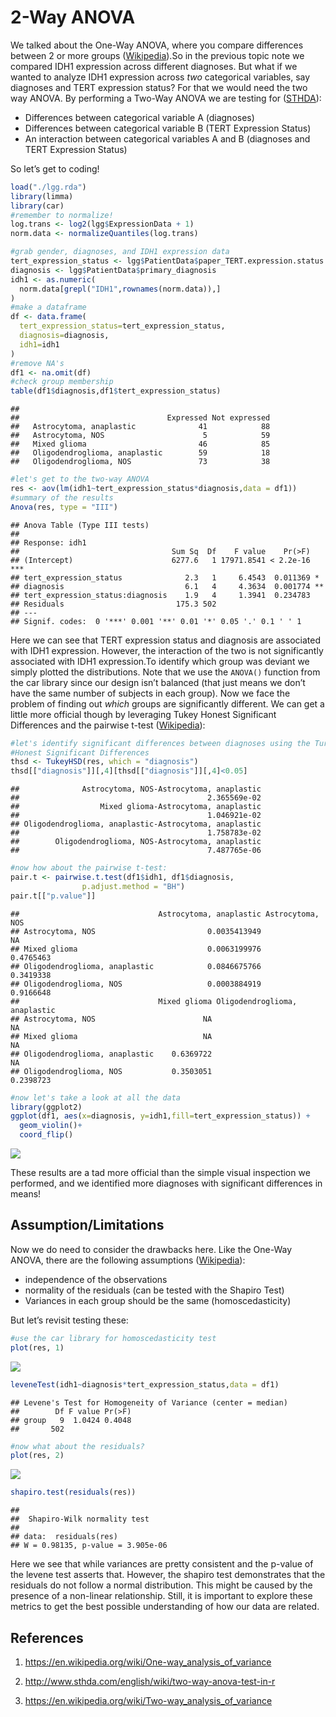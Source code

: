 2-Way ANOVA
================

We talked about the One-Way ANOVA, where you compare differences between
2 or more groups
([Wikipedia](https://en.wikipedia.org/wiki/One-way_analysis_of_variance)).So
in the previous topic note we compared IDH1 expression across different
diagnoses. But what if we wanted to analyze IDH1 expression across *two*
categorical variables, say diagnoses and TERT expression status? For
that we would need the two way ANOVA. By performing a Two-Way ANOVA we
are testing for
([STHDA](http://www.sthda.com/english/wiki/two-way-anova-test-in-r)):

  - Differences between categorical variable A (diagnoses)
  - Differences between categorical variable B (TERT Expression Status)
  - An interaction between categorical variables A and B (diagnoses and
    TERT Expression Status)

So let’s get to coding\!

``` r
load("./lgg.rda")
library(limma)
library(car)
#remember to normalize!
log.trans <- log2(lgg$ExpressionData + 1)
norm.data <- normalizeQuantiles(log.trans)

#grab gender, diagnoses, and IDH1 expression data
tert_expression_status <- lgg$PatientData$paper_TERT.expression.status
diagnosis <- lgg$PatientData$primary_diagnosis
idh1 <- as.numeric(
  norm.data[grepl("IDH1",rownames(norm.data)),]
)
#make a dataframe
df <- data.frame(
  tert_expression_status=tert_expression_status,
  diagnosis=diagnosis,
  idh1=idh1
)
#remove NA's
df1 <- na.omit(df)
#check group membership
table(df1$diagnosis,df1$tert_expression_status)
```

    ##                                
    ##                                 Expressed Not expressed
    ##   Astrocytoma, anaplastic              41            88
    ##   Astrocytoma, NOS                      5            59
    ##   Mixed glioma                         46            85
    ##   Oligodendroglioma, anaplastic        59            18
    ##   Oligodendroglioma, NOS               73            38

``` r
#let's get to the two-way ANOVA
res <- aov(lm(idh1~tert_expression_status*diagnosis,data = df1))
#summary of the results
Anova(res, type = "III")
```

    ## Anova Table (Type III tests)
    ## 
    ## Response: idh1
    ##                                  Sum Sq  Df    F value    Pr(>F)    
    ## (Intercept)                      6277.6   1 17971.8541 < 2.2e-16 ***
    ## tert_expression_status              2.3   1     6.4543  0.011369 *  
    ## diagnosis                           6.1   4     4.3634  0.001774 ** 
    ## tert_expression_status:diagnosis    1.9   4     1.3941  0.234783    
    ## Residuals                         175.3 502                         
    ## ---
    ## Signif. codes:  0 '***' 0.001 '**' 0.01 '*' 0.05 '.' 0.1 ' ' 1

Here we can see that TERT expression status and diagnosis are associated
with IDH1 expression. However, the interaction of the two is not
significantly associated with IDH1 expression.To identify which group
was deviant we simply plotted the distributions. Note that we use the
`ANOVA()` function from the car library since our design isn’t balanced
(that just means we don’t have the same number of subjects in each
group). Now we face the problem of finding out *which* groups are
significantly different. We can get a little more official though by
leveraging Tukey Honest Significant Differences and the pairwise t-test
([Wikipedia](http://www.sthda.com/english/wiki/two-way-anova-test-in-r)):

``` r
#let's identify significant differences between diagnoses using the Turkey
#Honest Significant Differences
thsd <- TukeyHSD(res, which = "diagnosis")
thsd[["diagnosis"]][,4][thsd[["diagnosis"]][,4]<0.05]
```

    ##              Astrocytoma, NOS-Astrocytoma, anaplastic 
    ##                                          2.365569e-02 
    ##                  Mixed glioma-Astrocytoma, anaplastic 
    ##                                          1.046921e-02 
    ## Oligodendroglioma, anaplastic-Astrocytoma, anaplastic 
    ##                                          1.758783e-02 
    ##        Oligodendroglioma, NOS-Astrocytoma, anaplastic 
    ##                                          7.487765e-06

``` r
#now how about the pairwise t-test:
pair.t <- pairwise.t.test(df1$idh1, df1$diagnosis,
                p.adjust.method = "BH")
pair.t[["p.value"]]
```

    ##                               Astrocytoma, anaplastic Astrocytoma, NOS
    ## Astrocytoma, NOS                         0.0035413949               NA
    ## Mixed glioma                             0.0063199976        0.4765463
    ## Oligodendroglioma, anaplastic            0.0846675766        0.3419338
    ## Oligodendroglioma, NOS                   0.0003884919        0.9166648
    ##                               Mixed glioma Oligodendroglioma, anaplastic
    ## Astrocytoma, NOS                        NA                            NA
    ## Mixed glioma                            NA                            NA
    ## Oligodendroglioma, anaplastic    0.6369722                            NA
    ## Oligodendroglioma, NOS           0.3503051                     0.2398723

``` r
#now let's take a look at all the data
library(ggplot2)
ggplot(df1, aes(x=diagnosis, y=idh1,fill=tert_expression_status)) + 
  geom_violin()+
  coord_flip()
```

![](2_anova_files/figure-gfm/tests-1.svg)<!-- -->

These results are a tad more official than the simple visual inspection
we performed, and we identified more diagnoses with significant
differences in means\!

## Assumption/Limitations

Now we do need to consider the drawbacks here. Like the One-Way ANOVA,
there are the following assumptions
([Wikipedia](https://en.wikipedia.org/wiki/Two-way_analysis_of_variance)):

  - independence of the observations
  - normality of the residuals (can be tested with the Shapiro Test)
  - Variances in each group should be the same (homoscedasticity)

But let’s revisit testing these:

``` r
#use the car library for homoscedasticity test
plot(res, 1)
```

![](2_anova_files/figure-gfm/testing.time-1.svg)<!-- -->

``` r
leveneTest(idh1~diagnosis*tert_expression_status,data = df1)
```

    ## Levene's Test for Homogeneity of Variance (center = median)
    ##        Df F value Pr(>F)
    ## group   9  1.0424 0.4048
    ##       502

``` r
#now what about the residuals?
plot(res, 2)
```

![](2_anova_files/figure-gfm/testing.time-2.svg)<!-- -->

``` r
shapiro.test(residuals(res))
```

    ## 
    ##  Shapiro-Wilk normality test
    ## 
    ## data:  residuals(res)
    ## W = 0.98135, p-value = 3.905e-06

Here we see that while variances are pretty consistent and the p-value
of the levene test asserts that. However, the shapiro test demonstrates
that the residuals do not follow a normal distribution. This might be
caused by the presence of a non-linear relationship. Still, it is
important to explore these metrics to get the best possible
understanding of how our data are related.

## References

1.  <https://en.wikipedia.org/wiki/One-way_analysis_of_variance>

2.  <http://www.sthda.com/english/wiki/two-way-anova-test-in-r>

3.  <https://en.wikipedia.org/wiki/Two-way_analysis_of_variance>
